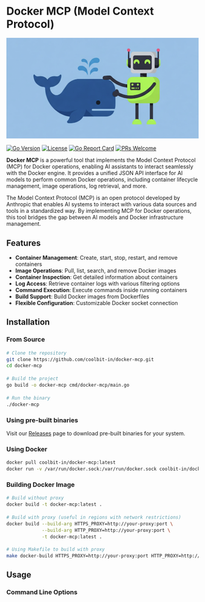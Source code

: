 # Docker MCP (Model Context Protocol)

![Docker MCP](./docs/images/logo.png)

[![Go Version](https://img.shields.io/github/go-mod/go-version/coolbit-in/docker-mcp)](https://golang.org/)
[![License](https://img.shields.io/github/license/coolbit-in/docker-mcp)](LICENSE)
[![Go Report Card](https://goreportcard.com/badge/github.com/coolbit-in/docker-mcp)](https://goreportcard.com/report/github.com/coolbit-in/docker-mcp)
[![PRs Welcome](https://img.shields.io/badge/PRs-welcome-brightgreen.svg)](https://github.com/coolbit-in/docker-mcp/pulls)

**Docker MCP** is a powerful tool that implements the Model Context Protocol (MCP) for Docker operations, enabling AI assistants to interact seamlessly with the Docker engine. It provides a unified JSON API interface for AI models to perform common Docker operations, including container lifecycle management, image operations, log retrieval, and more.

The Model Context Protocol (MCP) is an open protocol developed by Anthropic that enables AI systems to interact with various data sources and tools in a standardized way. By implementing MCP for Docker operations, this tool bridges the gap between AI models and Docker infrastructure management.

## Features

- **Container Management**: Create, start, stop, restart, and remove containers
- **Image Operations**: Pull, list, search, and remove Docker images
- **Container Inspection**: Get detailed information about containers
- **Log Access**: Retrieve container logs with various filtering options
- **Command Execution**: Execute commands inside running containers
- **Build Support**: Build Docker images from Dockerfiles
- **Flexible Configuration**: Customizable Docker socket connection

## Installation

### From Source

```bash
# Clone the repository
git clone https://github.com/coolbit-in/docker-mcp.git
cd docker-mcp

# Build the project
go build -o docker-mcp cmd/docker-mcp/main.go

# Run the binary
./docker-mcp
```

### Using pre-built binaries

Visit our [Releases](https://github.com/coolbit-in/docker-mcp/releases) page to download pre-built binaries for your system.

### Using Docker

```bash
docker pull coolbit-in/docker-mcp:latest
docker run -v /var/run/docker.sock:/var/run/docker.sock coolbit-in/docker-mcp
```

### Building Docker Image

```bash
# Build without proxy
docker build -t docker-mcp:latest .

# Build with proxy (useful in regions with network restrictions)
docker build --build-arg HTTPS_PROXY=http://your-proxy:port \
             --build-arg HTTP_PROXY=http://your-proxy:port \
             -t docker-mcp:latest .
             
# Using Makefile to build with proxy
make docker-build HTTPS_PROXY=http://your-proxy:port HTTP_PROXY=http://your-proxy:port
```

## Usage

### Command Line Options

```